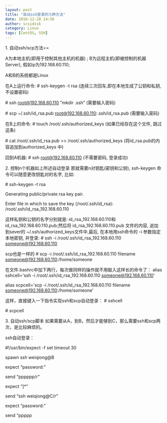 ```yaml
---
layout: post
title: "自动ssh登录的几种方法"
date: 2010-12-28 14:56
author: scsidisk
category: Linux
tags: [CentOS, SSH]
---
```


​1. 自动ssh/scp方法==

A为本地主机(即用于控制其他主机的机器) ;
B为远程主机(即被控制的机器Server), 假如ip为192.168.60.110;

A和B的系统都是Linux

在A上运行命令:
\# ssh-keygen -t rsa (连续三次回车,即在本地生成了公钥和私钥,不设置密码)

\# ssh root@192.168.60.110 “mkdir .ssh” (需要输入密码)

\# scp \~/.ssh/id\_rsa.pub root@192.168.60.110:.ssh/id\_rsa.pub
(需要输入密码)

在B上的命令:
\# touch /root/.ssh/authorized\_keys (如果已经存在这个文件, 跳过这条)

\# cat /root/.ssh/id\_rsa.pub \>\> /root/.ssh/authorized\_keys
(将id\_rsa.pub的内容追加到authorized\_keys 中)

回到A机器:
\# ssh root@192.168.60.110 (不需要密码, 登录成功)

​2. 控制n个机器如上所述自动登录
那就需要n对钥匙(密钥和公钥), ssh-keygen 命令可以随意更改钥匙对的名字,
比如:

\# ssh-keygen -t rsa

Generating public/private rsa key pair.

Enter file in which to save the key (/root/.ssh/id\_rsa):
/root/.ssh/id\_rsa\_192.168.60.110

这样私钥和公钥的名字分别就是: id\_rsa\_192.168.60.110和
id\_rsa\_192.168.60.110.pub;然后将 id\_rsa\_192.168.60.110.pub
文件的内容, 追加到sever的 \~/.ssh/authorized\_keys文件中,最后,
在本地用ssh命令的 -i 参数指定本地密钥, 并登录:
\# ssh -i /root/.ssh/id\_rsa\_192.168.60.110 someone@192.168.60.110

scp也是一样的
\# scp -i /root/.ssh/id\_rsa\_192.168.60.110 filename
someone@192.168.60.110:/home/someone

在文件.bashrc中加下两行，每次做同样的操作就不用敲入这样长的命令了：
alias sshcell='ssh -i /root/.ssh/id\_rsa\_192.168.60.110
someone@192.168.60.110'

alias scpcell='scp -i /root/.ssh/id\_rsa\_192.168.60.110 filename
someone@192.168.60.110:/home/someone'

这样，直接键入一下指令实现ssh和scp自动登录：
\# sshcell

\# scpcell

​3. 自动ssh/scp脚本
如果需要从A，到B，然后才能够到C，那么需要ssh和scp两次，是比较麻烦的。

ssh自动登录：

\#!/usr/bin/expect -f
set timeout 30

spawn ssh weiqiong@B

expect “password:”

send “pppppp/r”

expect “]\*”

send “ssh weiqiong@C/r”

expect “password:”

send “ppppp

<div class="posttagsblock">
</div>


